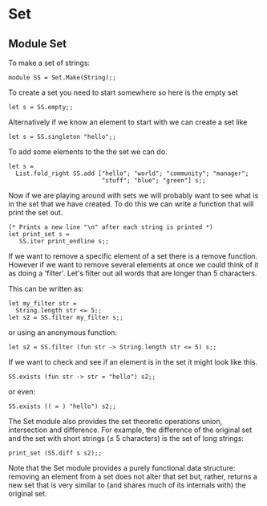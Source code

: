 <!-- ((! set title Set !)) ((! set learn !)) -->

# Set

## Module Set
To make a set of strings:

```ocamltop
module SS = Set.Make(String);;
```
To create a set you need to start somewhere so here is the empty set

```ocamltop
let s = SS.empty;;
```
Alternatively if we know an element to start with we can create a set
like

```ocamltop
let s = SS.singleton "hello";;
```
To add some elements to the the set we can do.

```ocamltop
let s =
  List.fold_right SS.add ["hello"; "world"; "community"; "manager";
                          "stuff"; "blue"; "green"] s;;
```
Now if we are playing around with sets we will probably want to see what
is in the set that we have created. To do this we can write a function
that will print the set out.

```ocamltop
(* Prints a new line "\n" after each string is printed *)
let print_set s = 
   SS.iter print_endline s;;
```
If we want to remove a specific element of a set there is a remove
function. However if we want to remove several elements at once we could
think of it as doing a 'filter'. Let's filter out all words that are
longer than 5 characters.

This can be written as:

```ocamltop
let my_filter str =
  String.length str <= 5;;
let s2 = SS.filter my_filter s;;
```
or using an anonymous function:

```ocamltop
let s2 = SS.filter (fun str -> String.length str <= 5) s;;
```
If we want to check and see if an element is in the set it might look
like this.

```ocamltop
SS.exists (fun str -> str = "hello") s2;;
```
or even:

```ocamltop
SS.exists (( = ) "hello") s2;;
```
The Set module also provides the set theoretic operations union,
intersection and difference. For example, the difference of the original
set and the set with short strings (≤ 5 characters) is the set of long
strings:

```ocamltop
print_set (SS.diff s s2);;
```
Note that the Set module provides a purely functional data structure:
removing an element from a set does not alter that set but, rather,
returns a new set that is very similar to (and shares much of its
internals with) the original set.


